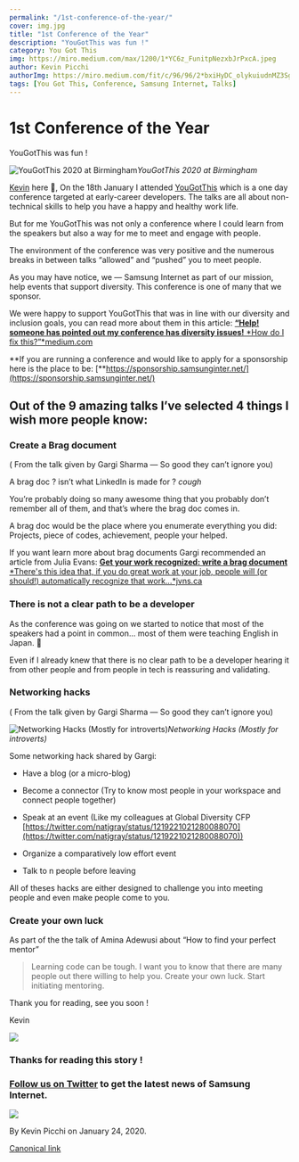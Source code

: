 ```yaml
---
permalink: "/1st-conference-of-the-year/"
cover: img.jpg
title: "1st Conference of the Year"
description: "YouGotThis was fun !"
category: You Got This
img: https://miro.medium.com/max/1200/1*YC6z_FunitpNezxbJrPxcA.jpeg
author: Kevin Picchi
authorImg: https://miro.medium.com/fit/c/96/96/2*bxiHyDC_olykuiudnMZ3Sg.png
tags: [You Got This, Conference, Samsung Internet, Talks]
---
```


# 1st Conference of the Year

YouGotThis was fun !

![YouGotThis 2020 at Birmingham](https://cdn-images-1.medium.com/max/8064/1*YC6z_FunitpNezxbJrPxcA.jpeg)*YouGotThis 2020 at Birmingham*

[Kevin](https://twitter.com/kevinpicchi) here 👋, On the 18th January I attended [YouGotThis](https://2020.yougotthis.io/) which is a one day conference targeted at early-career developers. The talks are all about non-technical skills to help you have a happy and healthy work life.

But for me YouGotThis was not only a conference where I could learn from the speakers but also a way for me to meet and engage with people.

The environment of the conference was very positive and the numerous breaks in between talks “allowed” and “pushed” you to meet people.

As you may have notice, we — Samsung Internet as part of our mission, help events that support diversity. This conference is one of many that we sponsor.

We were happy to support YouGotThis that was in line with our diversity and inclusion goals, you can read more about them in this article:
[**“Help! someone has pointed out my conference has diversity issues!**
*How do I fix this?”*medium.com](https://medium.com/samsung-internet-dev/help-someone-has-pointed-out-my-conference-has-diversity-issues-c1162a1e8d4c)

**If you are running a conference and would like to apply for a sponsorship here is the place to be: [**https://sponsorship.samsunginter.net/](https://sponsorship.samsunginter.net/)

## Out of the 9 amazing talks I’ve selected 4 things I wish more people know:

### Create a Brag document

( From the talk given by Gargi Sharma — So good they can’t ignore you)

A brag doc ? isn’t what LinkedIn is made for ? *cough*

You’re probably doing so many awesome thing that you probably don’t remember all of them, and that’s where the brag doc comes in.

A brag doc would be the place where you enumerate everything you did: Projects, piece of codes, achievement, people your helped.

If you want learn more about brag documents Gargi recommended an article from Julia Evans:
[**Get your work recognized: write a brag document**
*There's this idea that, if you do great work at your job, people will (or should!) automatically recognize that work…*jvns.ca](https://jvns.ca/blog/brag-documents/)

### There is not a clear path to be a developer

As the conference was going on we started to notice that most of the speakers had a point in common… most of them were teaching English in Japan. 🤷

Even if I already knew that there is no clear path to be a developer hearing it from other people and from people in tech is reassuring and validating.

### Networking hacks

( From the talk given by Gargi Sharma — So good they can’t ignore you)

![Networking Hacks (Mostly for introverts)](https://cdn-images-1.medium.com/max/3916/0*_KefYFJowDlX_laW)*Networking Hacks (Mostly for introverts)*

Some networking hack shared by Gargi:

* Have a blog (or a micro-blog)

* Become a connector (Try to know most people in your workspace and connect people together)

* Speak at an event (Like my colleagues at Global Diversity CFP [https://twitter.com/natjgray/status/1219221021280088070](https://twitter.com/natjgray/status/1219221021280088070))

* Organize a comparatively low effort event

* Talk to n people before leaving

All of theses hacks are either designed to challenge you into meeting people and even make people come to you.

### Create your own luck

As part of the the talk of Amina Adewusi about “How to find your perfect mentor”
> Learning code can be tough. I want you to know that there are many people out there willing to help you. Create your own luck. Start initiating mentoring.

Thank you for reading, see you soon !

Kevin

![](https://cdn-images-1.medium.com/max/4000/0*nHNCY-CKb81aK94L.png)

### Thanks for reading this story !

### [Follow us on Twitter](https://twitter.com/SamsungInternet) to get the latest news of Samsung Internet.

![](https://cdn-images-1.medium.com/max/4000/1*mX6R3jqLIg2zy3MrlBrQmg.png)



By Kevin Picchi on January 24, 2020.

[Canonical link](https://medium.com/samsung-internet-dev/1st-conference-of-the-year-92330b911892)
